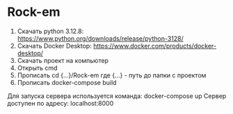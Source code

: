 # Rock-em

1) Скачать python 3.12.8: https://www.python.org/downloads/release/python-3128/
2) Скачать Docker Desktop: https://www.docker.com/products/docker-desktop/
3) Скачать проект на компьютер
4) Открыть cmd
5) Прописать cd {...}/Rock-em   где {...} - путь до папки с проектом
6) Прописать docker-compose build

Для запуска сервера используется команда:  docker-compose up
Сервер доступен по адресу:  localhost:8000
